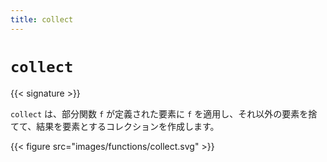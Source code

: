 ```yaml
---
title: collect
---
```


# `collect`

{{< signature >}}

`collect` は、部分関数 `f` が定義された要素に `f` を適用し、それ以外の要素を捨てて、結果を要素とするコレクションを作成します。

{{< figure src="images/functions/collect.svg" >}}
